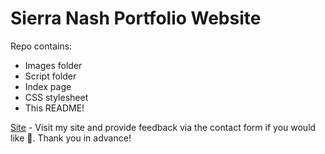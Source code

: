 # Sierra Nash Portfolio Website

Repo contains:
- Images folder 
- Script folder 
- Index page
- CSS stylesheet
- This README! 

[Site]() - Visit my site and provide feedback via the contact form if you would like 🙂. Thank you in advance!